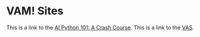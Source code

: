# VAM! Sites

This is a link to the [AI Python 101: A Crash Course](https://vam-nexus.github.io/aipy101/index.html).
This is a link to the [VAS](https://vam-nexus.github.io/vas/index.html).